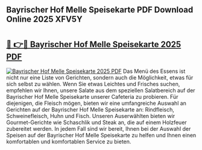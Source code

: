 ## Bayrischer Hof Melle Speisekarte PDF Download Online 2025 XFV5Y

# <h2><a href="http://gc9r53.nevu.top/?p=Bayrischer+Hof+Melle+Speisekarte">🔗 👉🔴 Bayrischer Hof Melle Speisekarte 2025 PDF</a></h2>

[![Bayrischer Hof Melle Speisekarte 2025 PDF](https://i.imgur.com/dBaPXMq.png)](http://gc9r53.nevu.top/?p=Bayrischer+Hof+Melle+Speisekarte)
Das Menü des Essens ist nicht nur eine Liste von Gerichten, sondern auch die Möglichkeit, etwas für sich selbst zu wählen. Wenn Sie etwas Leichtes und Frisches suchen, empfehlen wir Ihnen, unsere Salate aus dem speziellen Salatbereich auf der Bayrischer Hof Melle Speisekarte unserer Cafeteria zu probieren. Für diejenigen, die Fleisch mögen, bieten wir eine umfangreiche Auswahl an Gerichten auf der Bayrischer Hof Melle Speisekarte an: Rindfleisch, Schweinefleisch, Huhn und Fisch. Unseren Auserwählten bieten wir Gourmet-Gerichte wie Schaschlik und Steak an, die auf einem Holzfeuer zubereitet werden. In jedem Fall sind wir bereit, Ihnen bei der Auswahl der Speisen auf der Bayrischer Hof Melle Speisekarte zu helfen und Ihnen einen komfortablen und komfortablen Service zu bieten.
